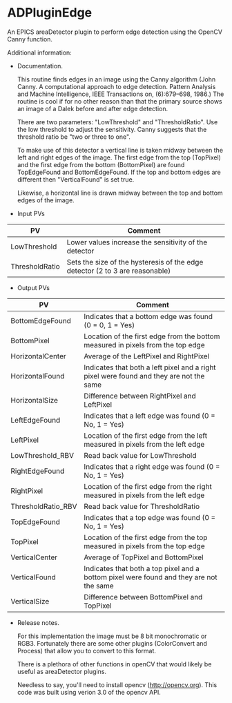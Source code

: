 ADPluginEdge
============

An EPICS areaDetector plugin to perform edge detection using the
OpenCV Canny function.

Additional information:

- Documentation.

  This routine finds edges in an image using the Canny algorithm (John
  Canny. A computational approach to edge detection. Pattern Analysis
  and Machine Intelligence, IEEE Transactions on, (6):679–698, 1986.)
  The routine is cool if for no other reason than that the primary
  source shows an image of a Dalek before and after edge detection.

  There are two parameters: "LowThreshold" and "ThresholdRatio".  Use
  the low threshold to adjust the sensitivity.  Canny suggests that
  the threshold ratio be "two or three to one".

  To make use of this detector a vertical line is taken midway between
  the left and right edges of the image.  The first edge from the top
  (TopPixel) and the first edge from the bottom (BottomPixel) are
  found TopEdgeFound and BottomEdgeFound.  If the top and bottom edges
  are different then "VerticalFound" is set true.

  Likewise, a horizontal line is drawn midway between the top and
  bottom edges of the image.

- Input PVs

PV                 |  Comment
-------------------|---------
LowThreshold       | Lower values increase the sensitivity of the detector
ThresholdRatio     | Sets the size of the hysteresis of the edge detector (2 to 3 are reasonable)

- Output PVs

PV                 |  Comment
-------------------|---------
BottomEdgeFound    | Indicates that a bottom edge was found (0 = 0, 1 = Yes)
BottomPixel        | Location of the first edge from the bottom measured in pixels from the top edge
HorizontalCenter   | Average of the LeftPixel and RightPixel
HorizontalFound    | Indicates that both a left pixel and a right pixel were found and they are not the same
HorizontalSize     | Difference between RightPixel and LeftPixel
LeftEdgeFound      | Indicates that a left edge was found (0 = No, 1 = Yes)
LeftPixel          | Location of the first edge from the left measured in pixels from the left edge
LowThreshold_RBV   | Read back value for LowThreshold
RightEdgeFound     | Indicates that a right edge was found (0 = No, 1 = Yes)
RightPixel         | Location of the first edge from the right measured in pixels from the left edge
ThresholdRatio_RBV | Read back value for ThresholdRatio
TopEdgeFound       | Indicates that a top edge was found  (0 = No, 1 = Yes)
TopPixel           | Location of the first edge from the top measured in pixels from the top edge
VerticalCenter     | Average of TopPixel and BottomPixel
VerticalFound      | Indicates that both a top pixel and a bottom pixel were found and they are not the same
VerticalSize       | Difference between BottomPixel and TopPixel

- Release notes.
  
  For this implementation the image must be 8 bit monochromatic or RGB3.
  Fortunately there are some other plugins (ColorConvert and Process)
  that allow you to convert to this format.

  There is a plethora of other functions in openCV that would likely
  be useful as areaDetector plugins.

  Needless to say, you'll need to install opencv (http://opencv.org).
  This code was built using verion 3.0 of the opencv API.
